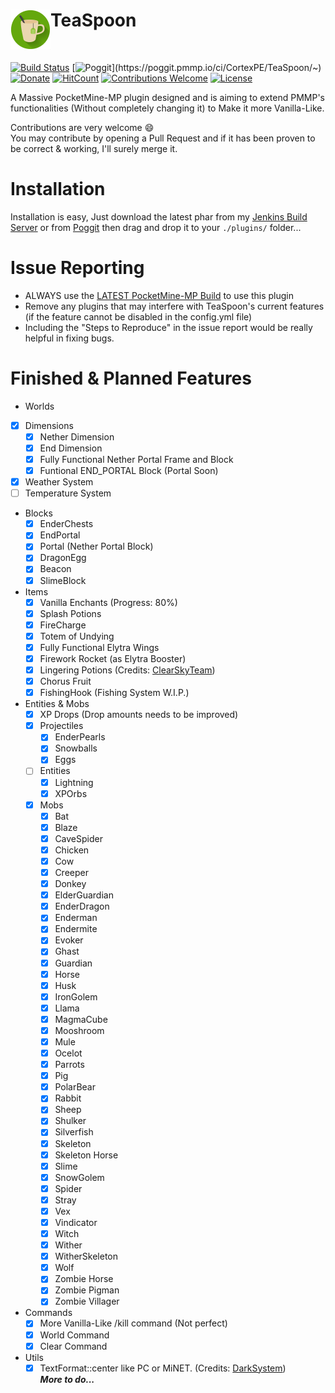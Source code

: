<h1>TeaSpoon<img src="https://raw.githubusercontent.com/CortexPE/stuff/master/TeaSpoonLogo.png" height="64" width="64" align="left"></img></h1>
<br />

[![Build Status](http://cortexpe.xyz:8080/job/TeaSpoon/badge/icon)](http://cortexpe.xyz:8080/job/TeaSpoon/) [![Poggit](https://poggit.pmmp.io/ci.shield/CortexPE/TeaSpoon/~)](https://poggit.pmmp.io/ci/CortexPE/TeaSpoon/~) [![Donate](https://img.shields.io/badge/donate-PayPal-yellow.svg?style=flat-square)](https://www.paypal.com/cgi-bin/webscr?cmd=_s-xclick&hosted_button_id=MABFZPDR8F5UG) [![HitCount](http://hits.dwyl.io/CortexPE/TeaSpoon.svg)](http://hits.dwyl.io/CortexPE/TeaSpoon) [![Contributions Welcome](https://img.shields.io/badge/contributions-welcome-brightgreen.svg?style=flat-square)](https://github.com/CortexPE/TeaSpoon/pulls) [![License](https://img.shields.io/badge/License-GNU%20AGPL%20v3-brightgreen.svg?style=flat-square)](https://github.com/CortexPE/TeaSpoon/blob/master/LICENSE)

A Massive PocketMine-MP plugin designed and is aiming to extend PMMP's functionalities (Without completely changing it) to Make it more Vanilla-Like.

Contributions are very welcome :smile:<br />You may contribute by opening a Pull Request and if it has been proven to be correct & working, I'll surely merge it.

# Installation
Installation is easy, Just download the latest phar from my [Jenkins Build Server](http://cortexpe.xyz:8080/job/TeaSpoon/lastSuccessfulBuild/artifact/TeaSpoon.phar) or from [Poggit](https://poggit.pmmp.io/ci/CortexPE/TeaSpoon/~) then drag and drop it to your ```./plugins/``` folder...

# Issue Reporting
 - ALWAYS use the [LATEST PocketMine-MP Build](https://jenkins.pmmp.io/job/PocketMine-MP/lastSuccessfulBuild/artifact/) to use this plugin
 - Remove any plugins that may interfere with TeaSpoon's current features (if the feature cannot be disabled in the config.yml file)
 - Including the "Steps to Reproduce" in the issue report would be really helpful in fixing bugs.
# Finished & Planned Features
 - Worlds
  - [X] Dimensions
    - [X] Nether Dimension
    - [X] End Dimension
    - [X] Fully Functional Nether Portal Frame and Block
    - [X] Funtional END_PORTAL Block (Portal Soon)
  - [X] Weather System
  - [ ] Temperature System
 - Blocks
   - [X] EnderChests
   - [X] EndPortal
   - [X] Portal (Nether Portal Block)
   - [X] DragonEgg
   - [X] Beacon
   - [X] SlimeBlock
 - Items
   - [X] Vanilla Enchants (Progress: 80%)
   - [X] Splash Potions
   - [X] FireCharge
   - [X] Totem of Undying
   - [X] Fully Functional Elytra Wings
   - [X] Firework Rocket (as Elytra Booster)
   - [X] Lingering Potions (Credits: [ClearSkyTeam](https://github.com/ClearSkyTeam))
   - [X] Chorus Fruit
   - [X] FishingHook (Fishing System W.I.P.)
 - Entities & Mobs
   - [X] XP Drops (Drop amounts needs to be improved)
   - [X] Projectiles
     - [X] EnderPearls
     - [X] Snowballs
     - [X] Eggs
   - [ ] Entities
     - [X] Lightning
     - [X] XPOrbs
   - [X] Mobs
     - [X] Bat
     - [X] Blaze
     - [X] CaveSpider
     - [X] Chicken
     - [X] Cow
     - [X] Creeper
     - [X] Donkey
     - [X] ElderGuardian
     - [X] EnderDragon
     - [X] Enderman
     - [X] Endermite
     - [X] Evoker
     - [X] Ghast
     - [X] Guardian
     - [X] Horse
     - [X] Husk
     - [X] IronGolem
     - [X] Llama
     - [X] MagmaCube
     - [X] Mooshroom
     - [X] Mule
     - [X] Ocelot
     - [X] Parrots
     - [X] Pig
     - [X] PolarBear
     - [X] Rabbit
     - [X] Sheep
     - [X] Shulker
     - [X] Silverfish
     - [X] Skeleton
     - [X] Skeleton Horse
     - [X] Slime
     - [X] SnowGolem
     - [X] Spider
     - [X] Stray
     - [X] Vex
     - [X] Vindicator
     - [X] Witch
     - [X] Wither
     - [X] WitherSkeleton
     - [X] Wolf
     - [X] Zombie Horse
     - [X] Zombie Pigman
     - [X] Zombie Villager
 - Commands
   - [X] More Vanilla-Like /kill command (Not perfect)
   - [X] World Command
   - [X] Clear Command
 - Utils
   - [X] TextFormat::center like PC or MiNET. (Credits: [DarkSystem](https://github.com/DarkSystem))
<br />***More to do...***
